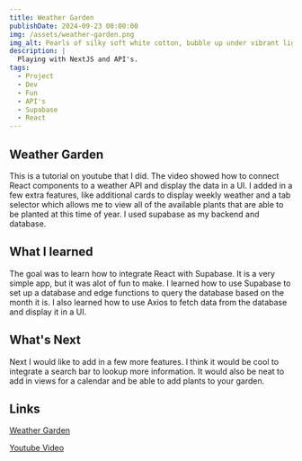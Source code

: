 ```yaml
---
title: Weather Garden
publishDate: 2024-09-23 00:00:00
img: /assets/weather-garden.png
img_alt: Pearls of silky soft white cotton, bubble up under vibrant lighting
description: |
  Playing with NextJS and API's.
tags:
  - Project
  - Dev
  - Fun
  - API's
  - Supabase
  - React
---
```


## Weather Garden

This is a tutorial on youtube that I did. The video showed how to connect React components to a weather API and display the data in a UI. I added in a few extra features, like additional cards to display weekly weather and a tab selector which allows me to view all of the available plants that are able to be planted at this time of year. I used supabase as my backend and database. 

## What I learned

The goal was to learn how to integrate React with Supabase. It is a very simple app, but it was alot of fun to make. I learned how to use Supabase to set up a database and edge functions to query the database based on the month it is. I also learned how to use Axios to fetch data from the database and display it in a UI.

## What's Next

Next I would like to add in a few more features. I think it would be cool to integrate a search bar to lookup more information. It would also be neat to add in views for a calendar and be able to add plants to your garden. 

## Links

[Weather Garden](https://weather-garden.vercel.app/)

[Youtube Video](https://www.youtube.com/watch?v=UjeXpct3p7M)